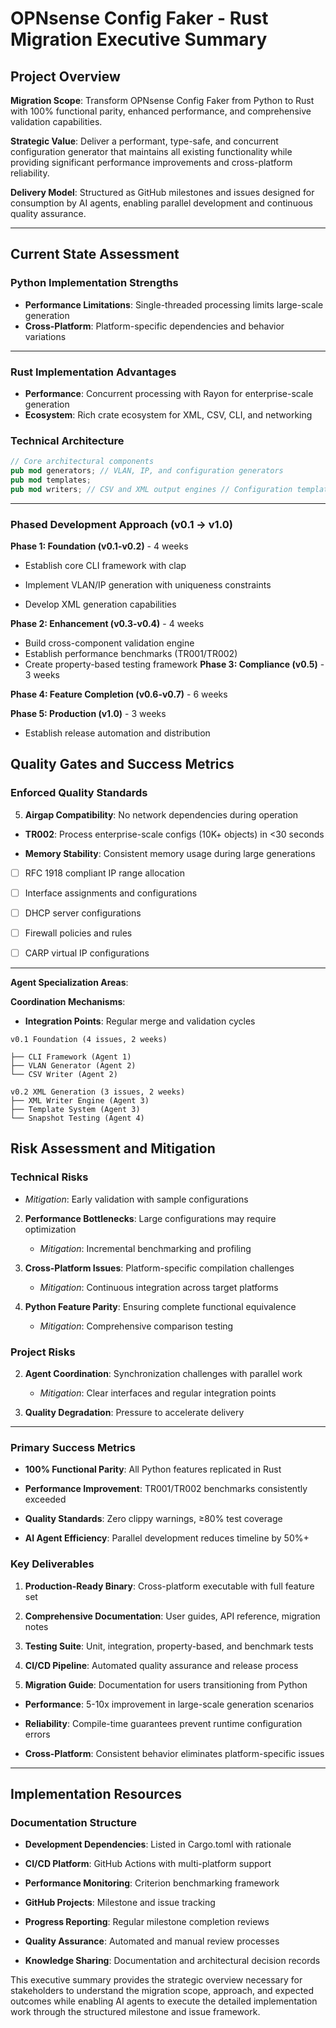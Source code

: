 # OPNsense Config Faker - Rust Migration Executive Summary

## Project Overview

**Migration Scope**: Transform OPNsense Config Faker from Python to Rust with 100% functional parity, enhanced performance, and comprehensive validation capabilities.

**Strategic Value**: Deliver a performant, type-safe, and concurrent configuration generator that maintains all existing functionality while providing significant performance improvements and cross-platform reliability.

**Delivery Model**: Structured as GitHub milestones and issues designed for consumption by AI agents, enabling parallel development and continuous quality assurance.

---

## Current State Assessment

### Python Implementation Strengths

- **Performance Limitations**: Single-threaded processing limits large-scale generation
- **Cross-Platform**: Platform-specific dependencies and behavior variations

---

### Rust Implementation Advantages

- **Performance**: Concurrent processing with Rayon for enterprise-scale generation
- **Ecosystem**: Rich crate ecosystem for XML, CSV, CLI, and networking

### Technical Architecture

```rust
// Core architectural components
pub mod generators; // VLAN, IP, and configuration generators
pub mod templates;
pub mod writers; // CSV and XML output engines // Configuration template system
```

---

### Phased Development Approach (v0.1 → v1.0)

**Phase 1: Foundation (v0.1-v0.2)** - 4 weeks

- Establish core CLI framework with clap

- Implement VLAN/IP generation with uniqueness constraints

- Develop XML generation capabilities

**Phase 2: Enhancement (v0.3-v0.4)** - 4 weeks

- Build cross-component validation engine
- Establish performance benchmarks (TR001/TR002)
- Create property-based testing framework
  **Phase 3: Compliance (v0.5)** - 3 weeks

**Phase 4: Feature Completion (v0.6-v0.7)** - 6 weeks

**Phase 5: Production (v1.0)** - 3 weeks

- Establish release automation and distribution

## Quality Gates and Success Metrics

### Enforced Quality Standards

5. **Airgap Compatibility**: No network dependencies during operation

- **TR002**: Process enterprise-scale configs (10K+ objects) in \<30 seconds

- **Memory Stability**: Consistent memory usage during large generations

- [ ] RFC 1918 compliant IP range allocation

- [ ] Interface assignments and configurations

- [ ] DHCP server configurations

- [ ] Firewall policies and rules

- [ ] CARP virtual IP configurations

---

**Agent Specialization Areas**:

**Coordination Mechanisms**:

- **Integration Points**: Regular merge and validation cycles

```text
v0.1 Foundation (4 issues, 2 weeks)

├── CLI Framework (Agent 1)
├── VLAN Generator (Agent 2)
└── CSV Writer (Agent 2)

v0.2 XML Generation (3 issues, 2 weeks)
├── XML Writer Engine (Agent 3)
├── Template System (Agent 3)
└── Snapshot Testing (Agent 4)
```

## Risk Assessment and Mitigation

### Technical Risks

- _Mitigation_: Early validation with sample configurations

2. **Performance Bottlenecks**: Large configurations may require optimization

   - _Mitigation_: Incremental benchmarking and profiling

3. **Cross-Platform Issues**: Platform-specific compilation challenges

   - _Mitigation_: Continuous integration across target platforms

4. **Python Feature Parity**: Ensuring complete functional equivalence

   - _Mitigation_: Comprehensive comparison testing

### Project Risks

2. **Agent Coordination**: Synchronization challenges with parallel work

   - _Mitigation_: Clear interfaces and regular integration points

3. **Quality Degradation**: Pressure to accelerate delivery

---

### Primary Success Metrics

- **100% Functional Parity**: All Python features replicated in Rust

- **Performance Improvement**: TR001/TR002 benchmarks consistently exceeded

- **Quality Standards**: Zero clippy warnings, ≥80% test coverage

- **AI Agent Efficiency**: Parallel development reduces timeline by 50%+

### Key Deliverables

1. **Production-Ready Binary**: Cross-platform executable with full feature set

2. **Comprehensive Documentation**: User guides, API reference, migration notes

3. **Testing Suite**: Unit, integration, property-based, and benchmark tests

4. **CI/CD Pipeline**: Automated quality assurance and release process

5. **Migration Guide**: Documentation for users transitioning from Python

- **Performance**: 5-10x improvement in large-scale generation scenarios

- **Reliability**: Compile-time guarantees prevent runtime configuration errors

- **Cross-Platform**: Consistent behavior eliminates platform-specific issues

---

## Implementation Resources

### Documentation Structure

- **Development Dependencies**: Listed in Cargo.toml with rationale

- **CI/CD Platform**: GitHub Actions with multi-platform support

- **Performance Monitoring**: Criterion benchmarking framework

- **GitHub Projects**: Milestone and issue tracking

- **Progress Reporting**: Regular milestone completion reviews

- **Quality Assurance**: Automated and manual review processes

- **Knowledge Sharing**: Documentation and architectural decision records

This executive summary provides the strategic overview necessary for stakeholders to understand the migration scope, approach, and expected outcomes while enabling AI agents to execute the detailed implementation work through the structured milestone and issue framework.
